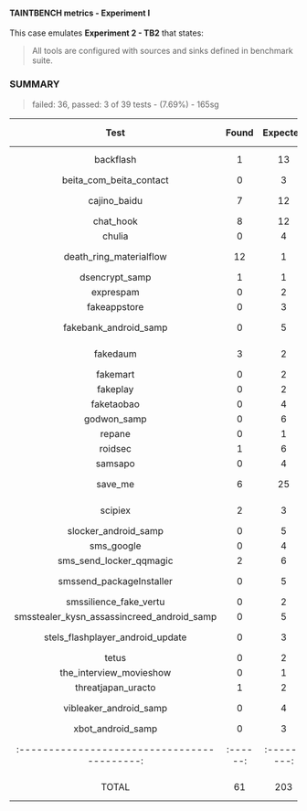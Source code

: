 #### TAINTBENCH metrics - Experiment I

This case emulates **Experiment 2 - TB2** that states:
>All tools are configured with sources and sinks defined in benchmark suite.

### SUMMARY

>failed: 36, passed: 3 of 39 tests - (7.69%) - 165sg

|                     Test                     |  Found   |  Expected   |  Status   |  TP   |  FP   |  FN   |  Precision   |  Recall  |  F-score  |  Execution Time  |
|:--------------------------------------------:|:--------:|:-----------:|:---------:|:-----:|:-----:|:-----:|:------------:|:--------:|:---------:|:----------------:|
|                  backflash                   |    1     |     13      |     ❌     |   0   |   0   |  12   |     0.00     |   0.00   |   0.00    |    5900.28 ms    |
|           beita_com_beita_contact            |    0     |      3      |     ❌     |   0   |   0   |   3   |     0.00     |   0.00   |   0.00    |    713.14 ms     |
|                 cajino_baidu                 |    7     |     12      |     ❌     |   0   |   0   |   5   |     0.00     |   0.00   |   0.00    |   50684.01 ms    |
|                  chat_hook                   |    8     |     12      |     ❌     |   0   |   0   |   4   |     0.00     |   0.00   |   0.00    |    905.10 ms     |
|                    chulia                    |    0     |      4      |     ❌     |   0   |   0   |   4   |     0.00     |   0.00   |   0.00    |    124.20 ms     |
|           death_ring_materialflow            |    12    |      1      |     ❌     |   0   |  11   |   0   |     0.00     |   0.00   |   0.00    |    7103.09 ms    |
|                dsencrypt_samp                |    1     |      1      |     ✅     |   1   |   0   |   0   |     1.00     |   1.00   |   1.00    |    168.87 ms     |
|                  exprespam                   |    0     |      2      |     ❌     |   0   |   0   |   2   |     0.00     |   0.00   |   0.00    |    155.44 ms     |
|                 fakeappstore                 |    0     |      3      |     ❌     |   0   |   0   |   3   |     0.00     |   0.00   |   0.00    |    182.27 ms     |
|            fakebank_android_samp             |    0     |      5      |     ❌     |   0   |   0   |   5   |     0.00     |   0.00   |   0.00    |    2301.89 ms    |
|                   fakedaum                   |    3     |      2      |     ❌     |   0   |   1   |   0   |     0.00     |   0.00   |   0.00    |    5702.75 ms    |
|                   fakemart                   |    0     |      2      |     ❌     |   0   |   0   |   2   |     0.00     |   0.00   |   0.00    |    127.54 ms     |
|                   fakeplay                   |    0     |      2      |     ❌     |   0   |   0   |   2   |     0.00     |   0.00   |   0.00    |    497.06 ms     |
|                  faketaobao                  |    0     |      4      |     ❌     |   0   |   0   |   4   |     0.00     |   0.00   |   0.00    |    240.70 ms     |
|                 godwon_samp                  |    0     |      6      |     ❌     |   0   |   0   |   6   |     0.00     |   0.00   |   0.00    |    125.66 ms     |
|                    repane                    |    0     |      1      |     ❌     |   0   |   0   |   1   |     0.00     |   0.00   |   0.00    |    159.02 ms     |
|                   roidsec                    |    1     |      6      |     ❌     |   0   |   0   |   5   |     0.00     |   0.00   |   0.00    |    653.31 ms     |
|                   samsapo                    |    0     |      4      |     ❌     |   0   |   0   |   4   |     0.00     |   0.00   |   0.00    |    156.36 ms     |
|                   save_me                    |    6     |     25      |     ❌     |   0   |   0   |  19   |     0.00     |   0.00   |   0.00    |    2042.71 ms    |
|                   scipiex                    |    2     |      3      |     ❌     |   0   |   0   |   1   |     0.00     |   0.00   |   0.00    |   32514.50 ms    |
|             slocker_android_samp             |    0     |      5      |     ❌     |   0   |   0   |   5   |     0.00     |   0.00   |   0.00    |    164.52 ms     |
|                  sms_google                  |    0     |      4      |     ❌     |   0   |   0   |   4   |     0.00     |   0.00   |   0.00    |    236.64 ms     |
|           sms_send_locker_qqmagic            |    2     |      6      |     ❌     |   0   |   0   |   4   |     0.00     |   0.00   |   0.00    |    346.04 ms     |
|           smssend_packageInstaller           |    0     |      5      |     ❌     |   0   |   0   |   5   |     0.00     |   0.00   |   0.00    |    6586.48 ms    |
|            smssilience_fake_vertu            |    0     |      2      |     ❌     |   0   |   0   |   2   |     0.00     |   0.00   |   0.00    |    128.70 ms     |
|  smsstealer_kysn_assassincreed_android_samp  |    0     |      5      |     ❌     |   0   |   0   |   5   |     0.00     |   0.00   |   0.00    |    447.03 ms     |
|       stels_flashplayer_android_update       |    0     |      3      |     ❌     |   0   |   0   |   3   |     0.00     |   0.00   |   0.00    |    1766.98 ms    |
|                    tetus                     |    0     |      2      |     ❌     |   0   |   0   |   2   |     0.00     |   0.00   |   0.00    |    885.15 ms     |
|           the_interview_movieshow            |    0     |      1      |     ❌     |   0   |   0   |   1   |     0.00     |   0.00   |   0.00    |    129.47 ms     |
|              threatjapan_uracto              |    1     |      2      |     ❌     |   0   |   0   |   1   |     0.00     |   0.00   |   0.00    |    150.90 ms     |
|            vibleaker_android_samp            |    0     |      4      |     ❌     |   0   |   0   |   4   |     0.00     |   0.00   |   0.00    |    7335.31 ms    |
|              xbot_android_samp               |    0     |      3      |     ❌     |   0   |   0   |   3   |     0.00     |   0.00   |   0.00    |     0.00 ms      |
| :------------------------------------------: | :------: | :---------: | :-------: | :---: | :---: | :---: | :----------: | :------: | :-------: | :--------------: |
|                    TOTAL                     |    61    |     203     |   3/39    |   4   |  12   |  154  |     0.25     |   0.03   |   0.05    |   165781.01 ms   |
